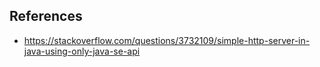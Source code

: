 ## References
* https://stackoverflow.com/questions/3732109/simple-http-server-in-java-using-only-java-se-api
